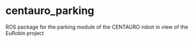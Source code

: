 # centauro_parking
ROS package for the parking module of the CENTAURO robot in view of the EuRobin project
